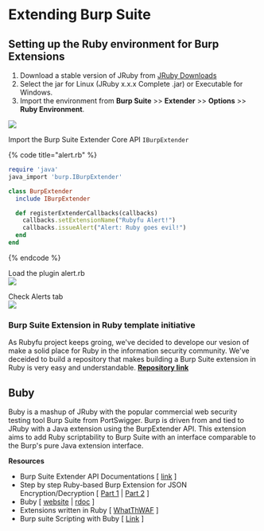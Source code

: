 # Extending Burp Suite

## Setting up the Ruby environment for Burp Extensions

1. Download a stable version of JRuby from [JRuby Downloads](https://www.jruby.org/download)
2. Select the jar for Linux \(JRuby x.x.x Complete .jar\) or Executable for Windows.
3. Import the environment from **Burp Suite** &gt;&gt; **Extender** &gt;&gt; **Options** &gt;&gt; **Ruby Environment**.

![](../.gitbook/assets/webfu__burp_setenv1.png)

Import the Burp Suite Extender Core API `IBurpExtender`

{% code title="alert.rb" %}
```ruby
require 'java'
java_import 'burp.IBurpExtender'

class BurpExtender
  include IBurpExtender

  def registerExtenderCallbacks(callbacks)
    callbacks.setExtensionName("Rubyfu Alert!")
    callbacks.issueAlert("Alert: Ruby goes evil!")
  end
end
```
{% endcode %}

Load the plugin alert.rb  
![](../.gitbook/assets/webfu__burp-ext1.png)

Check Alerts tab  
![](../.gitbook/assets/webfu__burp-ext2.png)

### Burp Suite Extension in Ruby template initiative

As Rubyfu project keeps groing, we've decided to develope our vesion of make a solid place for Ruby in the information security community. We've deceided to build a repository that makes building a Burp Suite extension in Ruby is very easy and understandable. [**Repository link**](https://github.com/KINGSABRI/BurpSuite_Extension_Ruby_Template)

## Buby

Buby is a mashup of JRuby with the popular commercial web security testing tool Burp Suite from PortSwigger. Burp is driven from and tied to JRuby with a Java extension using the BurpExtender API. This extension aims to add Ruby scriptability to Burp Suite with an interface comparable to the Burp's pure Java extension interface.

**Resources**

* Burp Suite Extender API Documentations \[ [link](https://portswigger.net/burp/extender/api/) \]
* Step by step Ruby-based Burp Extension for JSON Encryption/Decryption \[ [Part 1](https://www.trustwave.com/Resources/SpiderLabs-Blog/JSON-Crypto-Helper-a-Ruby-based-Burp-Extension-for-JSON-Encryption/Decryption---Part-I/) \| [Part 2](http://blog.spiderlabs.com/2015/01/json-crypto-helper-a-ruby-based-burp-extension-for-json-encryptiondecryption-part-ii.html) \]
* Buby \[ [website](http://human.versus.computer/buby/) \| [rdoc](http://human.versus.computer/buby/rdoc/index.html) \]
* Extensions written in Ruby \[ [WhatThWAF](https://github.com/null--/what-the-waf) \]
* Burp suite Scripting with Buby \[ [Link](http://www.gotohack.org/2011/05/cktricky-appsec-buby-script-basics-part.html) \]

